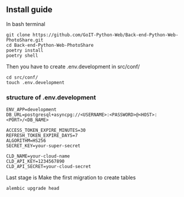 


## Install guide

In bash terminal

```
git clone https://github.com/GoIT-Python-Web/Back-end-Python-Web-PhotoShare.git
cd Back-end-Python-Web-PhotoShare
poetry install
poetry shell
```


Then you have to create .env.development in src/conf/ 

```
cd src/conf/
touch .env.development
```

### **structure of .env.development**


```
ENV_APP=development
DB_URL=postgresql+asyncpg://<USERNAME>:<PASSWORD>@<HOST>:<PORT>/<DB_NAME>

ACCESS_TOKEN_EXPIRE_MINUTES=30
REFRESH_TOKEN_EXPIRE_DAYS=7
ALGORITHM=HS256
SECRET_KEY=your-super-secret

CLD_NAME=your-cloud-name
CLD_API_KEY=1234567890
CLD_API_SECRET=your-cloud-secret
```

Last stage is Make the first migration to create tables 

```
alembic upgrade head
```

